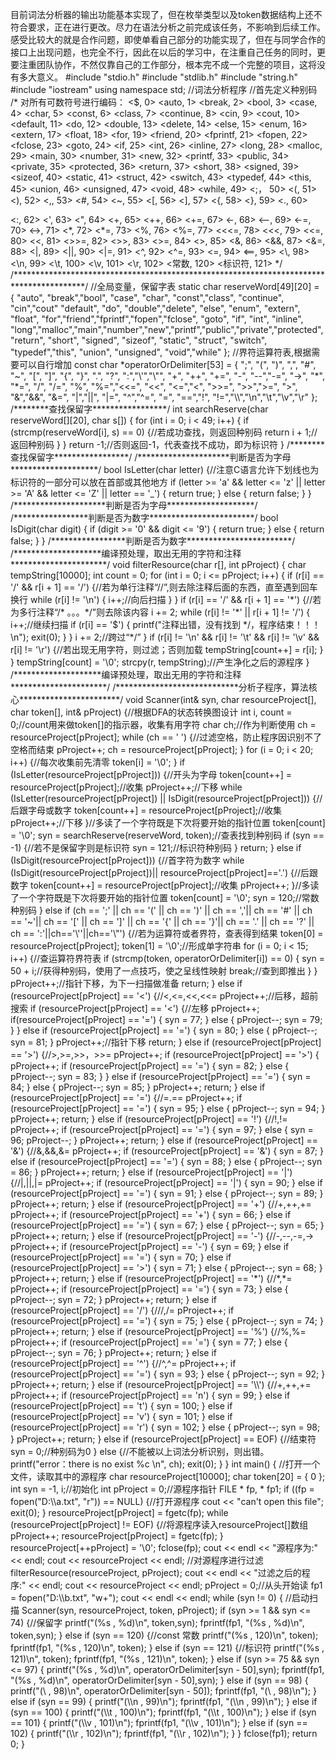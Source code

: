 目前词法分析器的输出功能基本实现了，但在枚举类型以及token数据结构上还不符合要求，正在进行更改。尽力在语法分析之前完成该任务，不影响到后续工作。感受比较大的就是合作问题，即使单看自己部分的功能实现了，但在与同学合作的接口上出现问题，也完全不行，因此在以后的学习中，在注重自己任务的同时，更要注重团队协作，不然仅靠自己的工作部分，根本完不成一个完整的项目，这将没有多大意义。
 #include "stdio.h"
 #include "stdlib.h"
 #include "string.h"
 #include "iostream"
 using namespace std;
 //词法分析程序
 //首先定义种别码
 /*
 对所有可数符号进行编码：
 <$,          0>
 <auto,       1>
 <break,      2>
 <bool,       3>
 <case,       4>
 <char,       5>
 <const,      6>
 <class,      7>
 <continue,   8>
 <cin,        9>
 <cout,      10>
 <default,   11>
 <do,        12>
 <double,    13> 
 <delete,    14>
 <else,      15>
 <enum,      16>
 <extern,    17>
 <float,     18>
 <for,       19>
 <friend,    20>
 <fprintf,   21>
 <fopen,     22>
 <fclose,    23>
 <goto,      24>
 <if,        25>
 <int,       26>
 <inline,    27>
 <long,      28>
 <malloc,    29>
 <main,      30>
 <number,    31>
 <new,       32>
 <printf,    33>
 <public,    34>
 <private,   35>
 <protected, 36>
 <return,    37>
 <short,     38>
 <signed,    39>
 <sizeof,    40>
 <static,    41>
 <struct,    42>
 <switch,    43>
 <typedef,   44>
 <this,      45>
 <union,     46>
 <unsigned,  47>
 <void,      48>
 <while,     49>
 <;，        50>
 <(,         51>
 <),         52>
 <,,         53>
 <#,         54>
 <~,         55>
 <[,         56>
 <],         57>
 <{,         58>
 <},         59>
 <.,         60>
 <?,         61>
 <:,         62>
 <',         63>
 <",         64>
 <+,         65>
 <++,        66>
 <+=,        67>
 <-,         68>
 <--,        69>
 <-=,        70>
 <->,        71>
 <*,         72>
 <*=,        73>
 </,         74>
 </=,        75>
 <%,         76>
 <%=,        77>
 <<<=,       78>
 <<<,        79>
 <<=,        80>
 <<,         81>
 <>>=,       82>
 <>>,        83>
 <>=,        84>
 <>,         85>
 <&,         86>
 <&&,        87>
 <&=,        88>
 <|,         89>
 <||,        90>
 <|=,        91>
 <^,         92>
 <^=,        93>
 <=,         94>
 <==,        95>
 <!,         96>
 <!=,        97>
 <\,         98>
 <\n,        99>
 <\t,        100>
 <\v,        101>
 <\r,        102>
 <常数,      120>
 <标识符,    121>
 */

 /****************************************************************************************/
 //全局变量，保留字表
 static char reserveWord[49][20] = {
     "auto", "break","bool", "case", "char", "const","class", "continue",
	 "cin","cout" "default", "do", "double","delete", "else", "enum", "extern",
     "float", "for","friend","fprintf","fopen","fclose", "goto", "if", "int",
	 "inline", "long","malloc","main","number","new","printf","public","private","protected",
      "return", "short", "signed", "sizeof", "static",
     "struct", "switch", "typedef","this", "union", "unsigned", "void","while"
 };
 //界符运算符表,根据需要可以自行增加
  const char *operatorOrDelimiter[53] = {
     ";", "(", ")", ",", "#",
     "~", "[", "]", "{",
     "}", ".", "?", ":","\'","\"",
	 "+", "++", "+=", "-", "--","-=", "->", "*", "*=",
	 "/", "/=", "%", "%=","<<=", "<<", "<=","<", ">>=", ">>",">=", ">",
	 "&","&&", "&=", "|","||", "|=", "^","^=", "=", "==","!", "!=","\\","\n","\t","\v","\r"
 };
 /********查找保留字*****************/
 int searchReserve(char reserveWord[][20], char s[])
 {
	     for (int i = 0; i < 49; i++)
		     {
		         if (strcmp(reserveWord[i], s) == 0)
			         {//若成功查找，则返回种别码
			             return i + 1;//返回种别码
			         }
		     }
	     return -1;//否则返回-1，代表查找不成功，即为标识符
	 }
 /********查找保留字*****************/

 /*********************判断是否为字母********************/
 bool IsLetter(char letter)
 {//注意C语言允许下划线也为标识符的一部分可以放在首部或其他地方
	     if (letter >= 'a' && letter <= 'z' || letter >= 'A' && letter <= 'Z' || letter == '_')
		     {
		         return true;
		     }
	     else
		     {
		         return false;
		     }
	 }
 /*********************判断是否为字母********************/


 /*****************判断是否为数字************************/
 bool IsDigit(char digit)
 {
	     if (digit >= '0' && digit <= '9')
		     {
		         return true;
		     }
	     else
		     {
		         return false;
		     }
	 }
 /*****************判断是否为数字************************/


 /********************编译预处理，取出无用的字符和注释**********************/
 void filterResource(char r[], int pProject)
 {
	     char tempString[10000];
	     int count = 0;
	     for (int i = 0; i <= pProject; i++)
		     {
		         if (r[i] == '/' && r[i + 1] == '/')
			         {//若为单行注释“//”,则去除注释后面的东西，直至遇到回车换行
			             while (r[i] != '\n')
				             {
				                 i++;//向后扫描
				             }
			         }
		         if (r[i] == '/' && r[i + 1] == '*')
			         {//若为多行注释“/* 。。。*/”则去除该内容
			             i += 2;
			             while (r[i] != '*' || r[i + 1] != '/')
				             {
				                 i++;//继续扫描
				                 if (r[i] == '$')
					                 {
					                     printf("注释出错，没有找到 */，程序结束！！！\n");
					                     exit(0);
					                 }
				             }
			             i += 2;//跨过“*/”
			         }
		         if (r[i] != '\n' && r[i] != '\t' && r[i] != '\v' && r[i] != '\r')
			         {//若出现无用字符，则过滤；否则加载
			             tempString[count++] = r[i];
			         }
		     }
	     tempString[count] = '\0';
	     strcpy(r, tempString);//产生净化之后的源程序
	 }
 /********************编译预处理，取出无用的字符和注释**********************/


 /****************************分析子程序，算法核心***********************/
 void Scanner(int& syn, char resourceProject[], char token[], int& pProject)
 {//根据DFA的状态转换图设计
	     int i, count = 0;//count用来做token[]的指示器，收集有用字符
	     char ch;//作为判断使用
	     ch = resourceProject[pProject];
	     while (ch == ' ')
		     {//过滤空格，防止程序因识别不了空格而结束
		         pProject++;
		         ch = resourceProject[pProject];
		     }
	     for (i = 0; i < 20; i++)
		     {//每次收集前先清零
		         token[i] = '\0';
		     }
	     if (IsLetter(resourceProject[pProject]))
		     {//开头为字母
		         token[count++] = resourceProject[pProject];//收集
		         pProject++;//下移
		         while (IsLetter(resourceProject[pProject]) || IsDigit(resourceProject[pProject]))
			         {//后跟字母或数字
			             token[count++] = resourceProject[pProject];//收集
			             pProject++;//下移
			         }//多读了一个字符既是下次将要开始的指针位置
		         token[count] = '\0';
		         syn = searchReserve(reserveWord, token);//查表找到种别码
		         if (syn == -1)
			         {//若不是保留字则是标识符
			             syn = 121;//标识符种别码
			         }
		         return;
		     }
	     else if (IsDigit(resourceProject[pProject]))
	     {//首字符为数字
		         while (IsDigit(resourceProject[pProject])|| resourceProject[pProject]=='.')
			         {//后跟数字
			             token[count++] = resourceProject[pProject];//收集
			             pProject++;
			         }//多读了一个字符既是下次将要开始的指针位置
		         token[count] = '\0';
		         syn = 120;//常数种别码
		     }
	     else if (ch == ';' || ch == '(' || ch == ')'
		          || ch == ','|| ch == '#' || ch == '~'|| ch == '['
		          || ch == ']' || ch == '{' || ch == '}'|| ch == '.' || ch == '?' || ch == ':'||ch=='\''||ch=='\"')
		     {//若为运算符或者界符，查表得到结果
		         token[0] = resourceProject[pProject];
		         token[1] = '\0';//形成单字符串
		         for (i = 0; i < 15; i++)
			         {//查运算符界符表
			             if (strcmp(token, operatorOrDelimiter[i]) == 0)
				             {
				                 syn = 50 + i;//获得种别码，使用了一点技巧，使之呈线性映射
				                 break;//查到即推出
				             }
			         }
		         pProject++;//指针下移，为下一扫描做准备
		         return;
		     }
	     else  if (resourceProject[pProject] == '<')
		     {//<,<=,<<,<<=
		         pProject++;//后移，超前搜索
		         
		         if (resourceProject[pProject] == '<')
			         {//左移
					     pProject++;
						 if(resourceProject[pProject] == '=')
						  {
							 syn = 77;
						 }
						 else
						 {
							 pProject--;
							 syn = 79;
						 }
			           
			         }
				 else if (resourceProject[pProject] == '=')
			         {
			             syn = 80;
			         }
		         else
			         {
			             pProject--;
			             syn = 81;
			         }
		         pProject++;//指针下移
		         return;
		     }
	     else  if (resourceProject[pProject] == '>')
		     {//>,>=,>>，>>=
		         pProject++;
		        
		         if (resourceProject[pProject] == '>')
			         {
					     pProject++;
					     if (resourceProject[pProject] == '=')
					     {
							 syn = 82;
					     }
					     else
					     {
						     pProject--;
						     syn = 83;
					     }
			         }
				 else if (resourceProject[pProject] == '=')
				     {
					     syn = 84;
				     }
		         else
			         {
			             pProject--;
			             syn = 85;
			         }
		         pProject++;
		         return;
		     }
	     else  if (resourceProject[pProject] == '=')
		     {//=.==
		         pProject++;
		         if (resourceProject[pProject] == '=')
			         {
			             syn = 95;
			         }
		         else
			         {
			             pProject--;
			             syn = 94;
			         }
		         pProject++;
		         return;
		     }
	     else  if (resourceProject[pProject] == '!')
		     {//!,!=
		         pProject++;
		         if (resourceProject[pProject] == '=')
			         {
			             syn = 97;
			         }
		         else
			         {
			             syn = 96;
			             pProject--;
			         }
		         pProject++;
		         return;
		     }
	     else  if (resourceProject[pProject] == '&')
		     {//&,&&,&=
		         pProject++;
		         if (resourceProject[pProject] == '&')
			         {
			             syn = 87;
			         }
				 else if (resourceProject[pProject] == '=')
				     {
					     syn = 88;
				     }
		         else
			         {
			             pProject--;
			             syn = 86;
			         }
		         pProject++;
		         return;
		     }
	     else  if (resourceProject[pProject] == '|')
		     {//|,||,|=
		         pProject++;
		         if (resourceProject[pProject] == '|')
			         {
			             syn = 90;
			         }
				 else if (resourceProject[pProject] == '=')
				     {
					     syn = 91;
				     }
		         else
			         {
			             pProject--;
			             syn = 89;
			         }
		         pProject++;
		         return;
		     }
		 else  if (resourceProject[pProject] == '+')
				 {//+,++,+=
					 pProject++;
					 if (resourceProject[pProject] == '+')
					 {
						 syn = 66;
					 }
					 else if (resourceProject[pProject] == '=')
					 {
						 syn = 67;
					 }
					 else
					 {
						 pProject--;
						 syn = 65;
					 }
					 pProject++;
					 return;
				 }
		 else  if (resourceProject[pProject] == '-')
			 {//-,--,-=,->
			 pProject++;
			 if (resourceProject[pProject] == '-')
			 {
				 syn = 69;
			 }
			 else if (resourceProject[pProject] == '=')
			 {
				 syn = 70;
			 }
			 else if (resourceProject[pProject] == '>')
			 {
				 syn = 71;
			 }
			 else
			 {
				 pProject--;
				 syn = 68;
			 }
			 pProject++;
			 return;
			 }
		 else  if (resourceProject[pProject] == '*')
				 {//*,*=
				 pProject++;
				 if (resourceProject[pProject] == '=')
				 {
					 syn = 73;
				 }
				 else
				 {
					 pProject--;
					 syn = 72;
				 }
				 pProject++;
				 return;
				 }
		 else  if (resourceProject[pProject] == '/')
				 {///,/=
				 pProject++;
				 if (resourceProject[pProject] == '=')
				 {
					 syn = 75;
				 }
				 else
				 {
					 pProject--;
					 syn = 74;
				 }
				 pProject++;
				 return;
				 }
		 else  if (resourceProject[pProject] == '%')
				 {//%,%=
				 pProject++;
				 if (resourceProject[pProject] == '=')
				 {
					 syn = 77;
				 }
				 else
				 {
					 pProject--;
					 syn = 76;
				 }
				 pProject++;
				 return;
				 }
		 else  if (resourceProject[pProject] == '^')
				 {//^,^=
				 pProject++;
				 if (resourceProject[pProject] == '=')
				 {
					 syn = 93;
				 }
				 else
				 {
					 pProject--;
					 syn = 92;
				 }
				 pProject++;
				 return;
				 }
		 else  if (resourceProject[pProject] == '\\')
				 {//+,++,+=
				 pProject++;
				 if (resourceProject[pProject] == 'n')
				 {
					 syn = 99;
				 }
				 else if (resourceProject[pProject] == 't')
				 {
					 syn = 100;
				 }
				 else if (resourceProject[pProject] == 'v')
				 {
					 syn = 101;
				 }
				 else if (resourceProject[pProject] == 'r')
				 {
					 syn = 102;
				 }
				 else
				 {
					 pProject--;
					 syn = 98;
				 }
				 pProject++;
				 return;
				 }
	     else  if (resourceProject[pProject] == EOF)
		     {//结束符
		         syn = 0;//种别码为0
		     }
	     else
		     {//不能被以上词法分析识别，则出错。
		         printf("error：there is no exist %c \n", ch);
		         exit(0);
		     }
	 }


 int main()
 {
	     //打开一个文件，读取其中的源程序
		     char resourceProject[10000];
	     char token[20] = { 0 };
	     int syn = -1, i;//初始化
	     int pProject = 0;//源程序指针
	     FILE * fp, * fp1;
	     if ((fp = fopen("D:\\a.txt", "r")) == NULL)
		     {//打开源程序
		         cout << "can't open this file";
		         exit(0);
		     }
	     resourceProject[pProject] = fgetc(fp);
	     while (resourceProject[pProject] != EOF)
		     {//将源程序读入resourceProject[]数组
		         pProject++;
		         resourceProject[pProject] = fgetc(fp);
		     }
	     resourceProject[++pProject] = '\0';
	     fclose(fp);
	     cout << endl << "源程序为:" << endl;
	     cout << resourceProject << endl;
	     //对源程序进行过滤
		     filterResource(resourceProject, pProject);
	     cout << endl << "过滤之后的程序:" << endl;
	     cout << resourceProject << endl;
	     pProject = 0;//从头开始读
	
		 fp1 = fopen("D:\\b.txt", "w+");
		 cout << endl << endl;
		     
	     while (syn != 0)
		     {
		         //启动扫描
			         Scanner(syn, resourceProject, token, pProject);
		        
		         if (syn >= 1 && syn <= 74)
			         {//保留字
			             printf("(%s   ,  %d)\n", token,syn);
			             fprintf(fp1, "(%s   ,  %d)\n", token,syn);
			         }
		         else if (syn == 120)
			         {//const 常数
			             printf("(%s   ,   120)\n", token);
			             fprintf(fp1, "(%s   ,   120)\n", token);
			         }
				 else if (syn == 121)
				 {//标识符
					 printf("(%s   ,   121)\n", token);
					 fprintf(fp1, "(%s   ,   121)\n", token);
				 }
				 else if (syn >= 75 && syn <= 97)
				 {
					 printf("(%s   ,   %d)\n", operatorOrDelimiter[syn - 50],syn);
					 fprintf(fp1, "(%s   ,   %d)\n", operatorOrDelimiter[syn - 50],syn);
				 }
				 else if (syn == 98)
				 {
					 printf("(\   ,   98)\n", operatorOrDelimiter[syn - 50]);
					 fprintf(fp1, "(\   ,   98)\n");
				 }
				 else if (syn == 99)
				 {
					 printf("(\\n   ,   99)\n");
					 fprintf(fp1, "(\\n   ,   99)\n");
				 }
				 else if (syn == 100)
				 {
					 printf("(\\t   ,  100)\n");
					 fprintf(fp1, "(\\t   ,   100)\n");
				 }
				 else if (syn == 101)
				 {
					 printf("(\\v   ,   101)\n");
					 fprintf(fp1, "(\\v   ,   101)\n");
				 }
				 else if (syn == 102)
				 {
					 printf("(\\r   ,   102)\n");
					 fprintf(fp1, "(\\r   ,   102)\n");
				 }
		 }
	     fclose(fp1);
	     return 0;
	 }